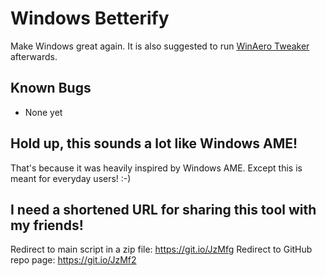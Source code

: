 # Windows Betterify
Make Windows great again. It is also suggested to run [WinAero Tweaker](https://winaero.com/winaero-tweaker/) afterwards.

## Known Bugs
* None yet

## Hold up, this sounds a lot like Windows AME!

That's because it was heavily inspired by Windows AME. Except this is meant for everyday users! :-)

## I need a shortened URL for sharing this tool with my friends!
Redirect to main script in a zip file: https://git.io/JzMfg
Redirect to GitHub repo page: https://git.io/JzMf2
